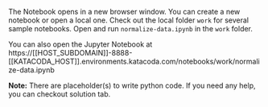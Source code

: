 The Notebook opens in a new browser window. You can create a new notebook or open a local one. Check out the local folder `work` for several sample notebooks. Open and run `normalize-data.ipynb` in the `work` folder.

You can also open the Jupyter Notebook at https://[[HOST_SUBDOMAIN]]-8888-[[KATACODA_HOST]].environments.katacoda.com/notebooks/work/normalize-data.ipynb

**Note:**
There are placeholder(s) to write python code. If you need any help, you can checkout solution tab.
